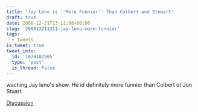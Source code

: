 ```yaml
---
title: 'Jay Leno is ''More Funnier'' Than Colbert and Stewart'
draft: true
date: 2008-12-21T13:11:08+00:00
slug: '200812211311-jay-leno-more-funnier'
tags:
  - tweets
is_tweet: true
tweet_info:
  id: '1070102505'
  type: 'post'
  is_thread: False
---
```




waching Jay leno's show. He id definitely more funnier than Colbert ot Jon Stuart.

[Discussion](https://x.com/sytelus/status/1070102505)
